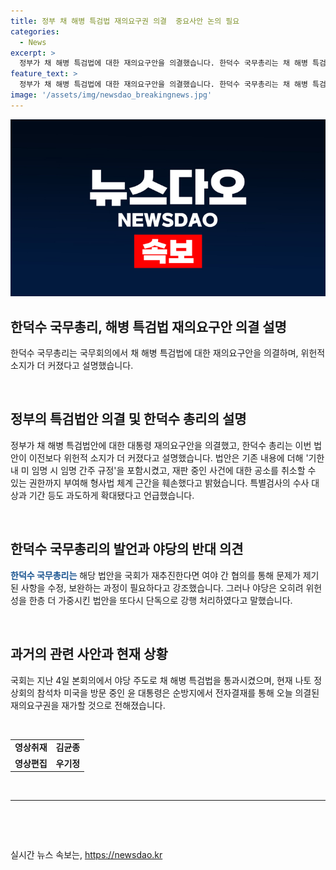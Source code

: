 ```yaml
---
title: 정부 채 해병 특검법 재의요구권 의결  중요사안 논의 필요
categories:
  - News
excerpt: >
  정부가 채 해병 특검법에 대한 재의요구안을 의결했습니다. 한덕수 국무총리는 채 해병 특검법안이 위헌적 소지가 커졌다고 설명하며, 야당의 강행 처리를 비판했습니다. 특검법안은 재판 중인 사건에 대한 공소 취소 권한을 포함하고, 특별검사의 수사 대상과 기간을 확대해 형사법 체계를 훼손했다는 지적이 있습니다. 현재 윤 대통령은 나토 정상회의 참석차 미국에 있고, 전자결재를 통해 재의요구안을 재가할 것으로 전해졌습니다.
feature_text: >
  정부가 채 해병 특검법에 대한 재의요구안을 의결했습니다. 한덕수 국무총리는 채 해병 특검법안이 위헌적 소지가 커졌다고 설명하며, 야당의 강행 처리를 비판했습니다. 특검법안은 재판 중인 사건에 대한 공소 취소 권한을 포함하고, 특별검사의 수사 대상과 기간을 확대해 형사법 체계를 훼손했다는 지적이 있습니다. 현재 윤 대통령은 나토 정상회의 참석차 미국에 있고, 전자결재를 통해 재의요구안을 재가할 것으로 전해졌습니다.
image: '/assets/img/newsdao_breakingnews.jpg'
---
```


<p><img src="/assets/img/newsdao_breakingnews.jpg" alt="pcversion 속보" /></p>

<h2 data-ke-size="size26">한덕수 국무총리, 해병 특검법 재의요구안 의결 설명</h2>

<p data-ke-size="size16">한덕수 국무총리는 국무회의에서 채 해병 특검법에 대한 재의요구안을 의결하며, 위헌적 소지가 더 커졌다고 설명했습니다.</p>

<p data-ke-size="size16">&nbsp;</p>

<h2 data-ke-size="size26">정부의 특검법안 의결 및 한덕수 총리의 설명</h2>

<p data-ke-size="size16">정부가 채 해병 특검법안에 대한 대통령 재의요구안을 의결했고, 한덕수 총리는 이번 법안이 이전보다 위헌적 소지가 더 커졌다고 설명했습니다. 법안은 기존 내용에 더해 '기한 내 미 임명 시 임명 간주 규정'을 포함시켰고, 재판 중인 사건에 대한 공소를 취소할 수 있는 권한까지 부여해 형사법 체계 근간을 훼손했다고 밝혔습니다. 특별검사의 수사 대상과 기간 등도 과도하게 확대됐다고 언급했습니다.</p>

<p data-ke-size="size16">&nbsp;</p>

<h2 data-ke-size="size26">한덕수 국무총리의 발언과 야당의 반대 의견</h2>

<p data-ke-size="size16"><b><span style="color: #1a5490;">한덕수 국무총리는</span></b> 해당 법안을 국회가 재추진한다면 여야 간 협의를 통해 문제가 제기된 사항을 수정, 보완하는 과정이 필요하다고 강조했습니다. 그러나 야당은 오히려 위헌성을 한층 더 가중시킨 법안을 또다시 단독으로 강행 처리하였다고 말했습니다.</p>

<p data-ke-size="size16">&nbsp;</p>

<h2 data-ke-size="size26">과거의 관련 사안과 현재 상황</h2>

<p data-ke-size="size16">국회는 지난 4일 본회의에서 야당 주도로 채 해병 특검법을 통과시켰으며, 현재 나토 정상회의 참석차 미국을 방문 중인 윤 대통령은 순방지에서 전자결재를 통해 오늘 의결된 재의요구권을 재가할 것으로 전해졌습니다.</p>

<p data-ke-size="size16">&nbsp;</p>

<table>
    <tbody>
        <tr>
            <td style="text-align: center; height: 17px;"><b>영상취재</b></td>
            <td style="text-align: center; height: 17px;"><b>김균종</b></td>
        </tr>
        <tr>
            <td style="text-align: center; height: 17px;"><b>영상편집</b></td>
            <td style="text-align: center; height: 17px;"><b>우기정</b></td>
        </tr>
    </tbody>
</table>

<p data-ke-size="size16">&nbsp;</p>

<hr>

<p data-ke-size="size16">&nbsp;</p>

<p data-ke-size="size16">&nbsp;</p>
실시간 뉴스 속보는, <a href="https://newsdao.kr" rel="dofollow">https://newsdao.kr</a>


